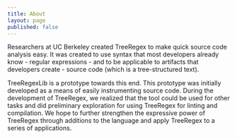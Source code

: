 ```yaml
---
title: About
layout: page
published: false
---
```

<!--
# Regular Expressions

Regular expressions are a special
formalism that is used to describe text patterns. They are widely used
by programmers and computer scientists to concisely and elegantly
describe search patterns over texts. Most popular programming
languages support regular expressions; some popular text-processing
languages, such as `awk`, `sed`, and `perl`, were
designed around regular expressions. A key reason behind the
popularity of regular expressions is that they are compact and
concise. Moreover, regular expressions can extract substrings from
texts. This is particularly useful in extracting information and in
modifying texts.

However, formal regular expressions are not expressive enough to describe
patterns over texts that have tree-like structures.  Tree-like structures
are common in text - from bullet points to programming source code.  For example, it
is impossible to write a regular expression that matches a block of
statements in a C-like language because a statement block can have
nested blocks.


# TreeRegex-->
Researchers at UC Berkeley created TreeRegex to make quick source code analysis easy.  It was created to use syntax that most developers already know - regular expressions - and to be applicable to artifacts that developers create - source code (which is a tree-structured text).
<!--The goal is to create a language that is as easy to write as regular expressions, but powerful enough for tasks like matching and transforming source code.-->
TreeRegexLib is a prototype towards this end.  This prototype was initially developed as a means of easily instrumenting source code.  During the development of TreeRegex, we realized that the tool could be used for other tasks and did preliminary exploration for using TreeRegex for linting and compilation.  We hope to further strengthen the expressive power of TreeRegex through additions to the language and apply TreeRegex to a series of applications.
